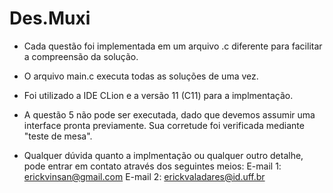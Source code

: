 # Des.Muxi

- Cada questão foi implementada em um arquivo .c diferente para facilitar a compreensão da solução.
- O arquivo main.c executa todas as soluções de uma vez.
- Foi utilizado a IDE CLion e a versão 11 (C11) para a implmentação.
- A questão 5 não pode ser executada, dado que devemos assumir uma interface pronta previamente. Sua corretude foi verificada mediante "teste de mesa".

- Qualquer dúvida quanto a implmentação ou qualquer outro detalhe, pode entrar em contato através dos seguintes meios:
  E-mail 1: erickvinsan@gmail.com
  E-mail 2: erickvaladares@id.uff.br
